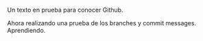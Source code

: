 Un texto en prueba para conocer Github.

Ahora realizando una prueba de los branches y commit messages. Aprendiendo.
